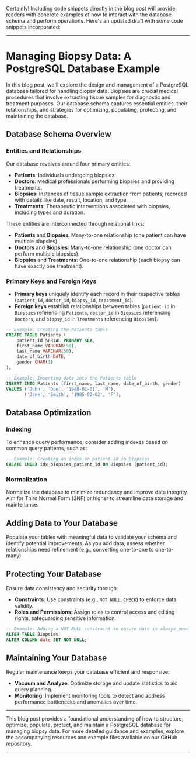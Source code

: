 Certainly! Including code snippets directly in the blog post will provide readers with concrete examples of how to interact with the database schema and perform operations. Here's an updated draft with some code snippets incorporated:

---

# Managing Biopsy Data: A PostgreSQL Database Example

In this blog post, we'll explore the design and management of a PostgreSQL database tailored for handling biopsy data. Biopsies are crucial medical procedures that involve extracting tissue samples for diagnostic and treatment purposes. Our database schema captures essential entities, their relationships, and strategies for optimizing, populating, protecting, and maintaining the database.

## Database Schema Overview

### Entities and Relationships

Our database revolves around four primary entities:

- **Patients**: Individuals undergoing biopsies.
- **Doctors**: Medical professionals performing biopsies and providing treatments.
- **Biopsies**: Instances of tissue sample extraction from patients, recorded with details like date, result, location, and type.
- **Treatments**: Therapeutic interventions associated with biopsies, including types and duration.

These entities are interconnected through relational links:

- **Patients** and **Biopsies**: Many-to-one relationship (one patient can have multiple biopsies).
- **Doctors** and **Biopsies**: Many-to-one relationship (one doctor can perform multiple biopsies).
- **Biopsies** and **Treatments**: One-to-one relationship (each biopsy can have exactly one treatment).

### Primary Keys and Foreign Keys

- **Primary keys** uniquely identify each record in their respective tables (`patient_id`, `doctor_id`, `biopsy_id`, `treatment_id`).
- **Foreign keys** establish relationships between tables (`patient_id` in `Biopsies` referencing `Patients`, `doctor_id` in `Biopsies` referencing `Doctors`, and `biopsy_id` in `Treatments` referencing `Biopsies`).

```sql
-- Example: Creating the Patients table
CREATE TABLE Patients (
    patient_id SERIAL PRIMARY KEY,
    first_name VARCHAR(50),
    last_name VARCHAR(50),
    date_of_birth DATE,
    gender CHAR(1)
);

-- Example: Inserting data into the Patients table
INSERT INTO Patients (first_name, last_name, date_of_birth, gender)
VALUES ('John', 'Doe', '1980-01-01', 'M'),
       ('Jane', 'Smith', '1985-02-02', 'F');
```

## Database Optimization

### Indexing

To enhance query performance, consider adding indexes based on common query patterns, such as:

```sql
-- Example: Creating an index on patient_id in Biopsies
CREATE INDEX idx_biopsies_patient_id ON Biopsies (patient_id);
```

### Normalization

Normalize the database to minimize redundancy and improve data integrity. Aim for Third Normal Form (3NF) or higher to streamline data storage and maintenance.

## Adding Data to Your Database

Populate your tables with meaningful data to validate your schema and identify potential improvements. As you add data, assess whether relationships need refinement (e.g., converting one-to-one to one-to-many).

## Protecting Your Database

Ensure data consistency and security through:

- **Constraints**: Use constraints (e.g., `NOT NULL`, `CHECK`) to enforce data validity.
- **Roles and Permissions**: Assign roles to control access and editing rights, safeguarding sensitive information.

```sql
-- Example: Adding a NOT NULL constraint to ensure date is always populated
ALTER TABLE Biopsies
ALTER COLUMN date SET NOT NULL;
```

## Maintaining Your Database

Regular maintenance keeps your database efficient and responsive:

- **Vacuum and Analyze**: Optimize storage and update statistics to aid query planning.
- **Monitoring**: Implement monitoring tools to detect and address performance bottlenecks and anomalies over time.

---

This blog post provides a foundational understanding of how to structure, optimize, populate, protect, and maintain a PostgreSQL database for managing biopsy data. For more detailed guidance and examples, explore the accompanying resources and example files available on our GitHub repository.

---

